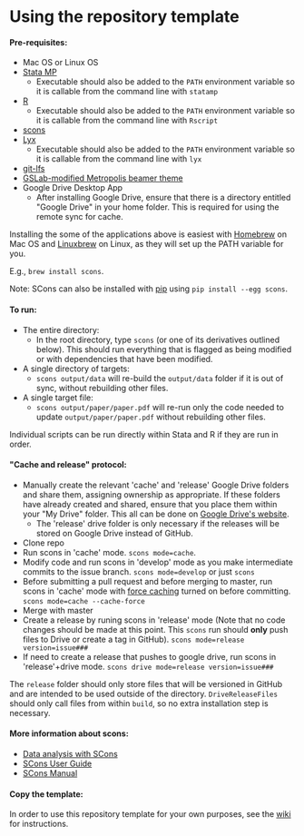 Using the repository template
=============================



#### Pre-requisites:
 - Mac OS or Linux OS
 - [Stata MP](http://www.stata.com/statamp/)
    - Executable should also be added to the `PATH` environment variable so it is callable from the command line with `statamp`
 - [R](https://www.r-project.org/)
    - Executable should also be added to the `PATH` environment variable so it is callable from the command line with `Rscript`
 - [scons](http://scons.org/) 
 - [Lyx](https://www.lyx.org/)
    - Executable should also be added to the `PATH` environment variable so it is callable from the command line with `lyx`
 - [git-lfs](https://git-lfs.github.com/)
 - [GSLab-modified Metropolis beamer theme](https://github.com/gslab-econ/gslab_latex)
 - Google Drive Desktop App
     - After installing Google Drive, ensure that there is a directory entitled "Google Drive" in your home folder. This is required for using the remote sync for cache.

 Installing the some of the applications above is easiest with [Homebrew](http://brew.sh/) on Mac OS and [Linuxbrew](http://linuxbrew.sh/) on Linux, as they will set up the PATH variable for you.
 
 E.g., `brew install scons`.
 
 Note: SCons can also be installed with [pip](https://pip.pypa.io/en/stable/) using `pip install --egg scons`.

#### To run:
 - The entire directory:
    - In the root directory, type `scons` (or one of its derivatives outlined below). This should run everything that is flagged as being modified or with dependencies that have been modified.
 - A single directory of targets:
    - `scons output/data` will re-build the `output/data` folder if it is out of sync, without rebuilding other files.
 - A single target file:
    - `scons output/paper/paper.pdf` will re-run only the code needed to update `output/paper/paper.pdf` without rebuilding other files.


Individual scripts can be run directly within Stata and R if they are run in order.


#### "Cache and release" protocol:

- Manually create the relevant 'cache' and 'release' Google Drive folders and share them, assigning ownership as appropriate. If these folders have already created and shared, ensure that you place them within your "My Drive" folder. This all can be done on [Google Drive's website](https://www.google.com/drive/).
	- The 'release' drive folder is only necessary if the releases will be stored on Google Drive instead of GitHub.
- Clone repo
- Run scons in 'cache' mode. `scons mode=cache`.
- Modify code and run scons in 'develop' mode as you make intermediate commits to the issue branch. `scons mode=develop` or just `scons`
- Before submitting a pull request and before merging to master, run scons in 'cache' mode with [force caching](http://scons.org/doc/2.0.1/HTML/scons-user/x4276.html) turned on before committing. `scons mode=cache --cache-force`
- Merge with master
- Create a release by runing scons in 'release' mode (Note that no code changes should be made at this point. This `scons` run should __only__ push files to Drive or create a tag in GitHub). `scons mode=release version=issue###`
- If need to create a release that pushes to google drive, run scons in 'release'+drive mode. `scons drive mode=release version=issue###`

The `release` folder should only store files that will be versioned in GitHub and are intended to be used outside of the directory. `DriveReleaseFiles` should only call files from within `build`, so no extra installation step is necessary.



#### More information about scons:
  *  [Data analysis with SCons](http://zacharytessler.com/2015/03/05/data-workflows-with-scons/)
  *  [SCons User Guide](http://scons.org/doc/production/PDF/scons-user.pdf)
  *  [SCons Manual](http://scons.org/doc/production/PDF/scons-man.pdf)
  

#### Copy the template:
In order to use this repository template for your own purposes, see the [wiki](https://github.com/gslab-econ/template/wiki) for instructions.
